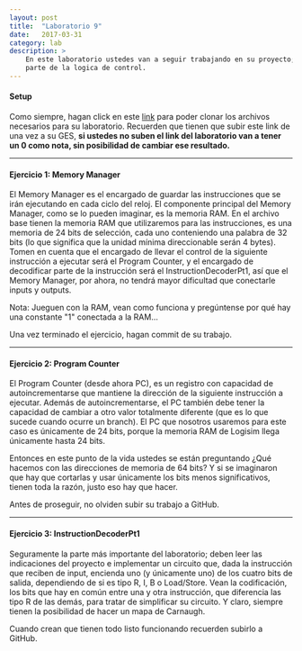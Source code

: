 ```yaml
---
layout: post
title:  "Laboratorio 9"
date:   2017-03-31
category: lab
description: >
    En este laboratorio ustedes van a seguir trabajando en su proyecto; implementaran el Program Counter, la memoria de Instrucciones y 
    parte de la logica de control.
---
```


#### Setup

Como siempre, hagan click en este [link](https://classroom.github.com/assignment-invitations/b51b4209d41aa4967c5f3c6d27df51a0) para poder clonar los archivos necesarios para su laboratorio. Recuerden que tienen que subir este link de una vez a su GES, **si ustedes no suben el link del laboratorio van a tener un 0 como nota, sin posibilidad de cambiar ese resultado.**

***

#### Ejercicio 1: Memory Manager

El Memory Manager es el encargado de guardar las instrucciones que se irán ejecutando en cada ciclo del reloj. El componente principal del Memory
Manager, como se lo pueden imaginar, es la memoria RAM. En el archivo base tienen la memoria RAM que utilizaremos para las instrucciones, es una memoria 
de 24 bits de selección, cada uno conteniendo una palabra de 32 bits (lo que significa que la unidad mínima direccionable serán 4 bytes). Tomen en cuenta
que el encargado de llevar el control de la siguiente instrucción a ejecutar será el Program Counter, y el encargado de decodificar parte de la instrucción
será el InstructionDecoderPt1, así que el Memory Manager, por ahora, no tendrá mayor dificultad que conectarle inputs y outputs.

Nota: Jueguen con la RAM, vean como funciona y pregúntense por qué hay una constante "1" conectada a la RAM... 

Una vez terminado el ejercicio, hagan commit de su trabajo.

***

#### Ejercicio 2: Program Counter

El Program Counter (desde ahora PC), es un registro con capacidad de autoincrementarse que mantiene la dirección de la siguiente instrucción a ejecutar.
Además de autoincrementarse, el PC también debe tener la capacidad de cambiar a otro valor totalmente diferente (que es lo que sucede cuando ocurre un 
branch). El PC que nosotros usaremos para este caso es únicamente de 24 bits, porque la memoria RAM de Logisim llega únicamente hasta 24 bits.

Entonces en este punto de la vida ustedes se están preguntando ¿Qué hacemos con las direcciones de memoria de 64 bits? Y si se imaginaron que hay que 
cortarlas y usar únicamente los bits menos significativos, tienen toda la razón, justo eso hay que hacer. 

Antes de proseguir, no olviden subir su trabajo a GitHub.

***

#### Ejercicio 3: InstructionDecoderPt1

Seguramente la parte más importante del laboratorio; deben leer las indicaciones del proyecto e implementar un circuito que, dada la instrucción que reciben de
input, encienda uno (y únicamente uno) de los cuatro bits de salida, dependiendo de si es tipo R, I, B o Load/Store. Vean la codificación, los bits
que hay en común entre una y otra instrucción, que diferencia las tipo R de las demás, para tratar de simplificar su circuito. Y claro, siempre tienen la
posibilidad de hacer un mapa de Carnaugh.

Cuando crean que tienen todo listo funcionando recuerden subirlo a GitHub.